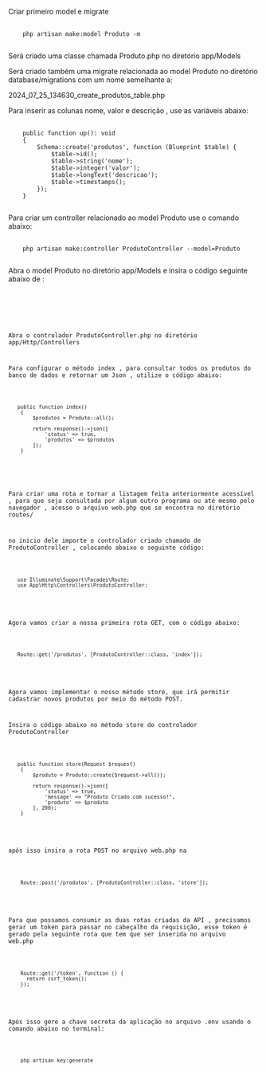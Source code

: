 Criar primeiro model e migrate

<pre class="language-php">
  <code class="language-php">
    php artisan make:model Produto -m
  </code>
</pre>

Será criado uma classe chamada Produto.php no diretório app/Models

Será criado também uma migrate relacionada ao model Produto no diretório database/migrations com um nome semelhante a:

2024_07_25_134630_create_produtos_table.php

Para inserir as colunas nome, valor e descrição , use as variáveis abaixo:

<pre class="language-php">
  <code class="language-php">
    public function up(): void
    {
        Schema::create('produtos', function (Blueprint $table) {
            $table->id();
            $table->string('nome');
            $table->integer('valor');
            $table->longText('descricao');
            $table->timestamps();
        });
    }
  </code>
</pre>




Para criar um controller relacionado ao model Produto use o comando abaixo:

<pre class="language-php">
  <code class="language-php">
    php artisan make:controller ProdutoController --model=Produto
  </code>
</pre>


Abra o model Produto no diretório app/Models e insira o código seguinte abaixo de :

<pre class="language-php">
  <code class="language-php">
    <?php

namespace App\Models;

    use Illuminate\Database\Eloquent\Factories\HasFactory;
    use Illuminate\Database\Eloquent\Model;
    
    class Produto extends Model
    {
        use HasFactory;
    
        protected $fillable = ['nome', 'valor' , 'descricao'];
    }
  </code>
</pre>

Abra o controlador ProdutoController.php no diretório app/Http/Controllers 

Para configurar o método index , para consultar todos os produtos do banco de dados e retornar um Json , utilize o código abaixo:

<pre class="language-php">
  <code class="language-php">
   public function index()
    {
        $produtos = Produto::all();

        return response()->json([
            'status' => true,
            'produtos' => $produtos
        ]);
    }
    
  </code>
</pre>


Para criar uma rota e tornar a listagem feita anteriormente acessível , para que seja consultada por algum outro programa ou até mesmo pelo navegador , acesse o arquivo web.php que se encontra no diretório routes/

no inicio dele importe o controlador criado chamado de ProdutoController , colocando abaixo o seguinte código: 

<pre class="language-php">
  <code class="language-php">
   use Illuminate\Support\Facades\Route;
   use App\Http\Controllers\ProdutoController;
  </code>
</pre>



Agora vamos criar a nossa primeira rota GET, com o código abaixo:

<pre class="language-php">
  <code class="language-php">
   Route::get('/produtos', [ProdutoController::class, 'index']);
  </code>
</pre>



Agora vamos implementar o nosso método store, que irá permitir cadastrar novos produtos por meio do método POST.

Insira o código abaixo no método store do controlador ProdutoController

<pre class="language-php">
  <code class="language-php">
   public function store(Request $request)
    {
        $produto = Produto::create($request->all());

        return response()->json([
            'status' => true,
            'message' => "Produto Criado com sucesso!",
            'produto' => $produto
        ], 200);
    }
  </code>
</pre>


após isso insira a rota POST no arquivo web.php na 

<pre class="language-php">
  <code class="language-php">
    Route::post('/produtos', [ProdutoController::class, 'store']);
  </code>
</pre>


Para que possamos consumir as duas rotas criadas da API , precisamos gerar um token para passar no cabeçalho da requisição, esse token é gerado pela seguinte rota que tem que ser inserida no arquivo web.php

<pre class="language-php">
  <code class="language-php">
    Route::get('/token', function () {
      return csrf_token(); 
    });
  </code>
</pre>




Após isso gere a chave secreta da aplicação no arquivo .env usando o comando abaixo no terminal:

<pre class="language-php">
  <code class="language-php">
    php artisan key:generate
  </code>
</pre>
